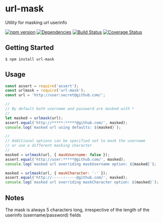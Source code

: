 # url-mask
Utility for masking url userinfo

[![npm version](https://badge.fury.io/js/url-mask.svg)](https://badge.fury.io/js/url-mask)
[![Dependencies](https://david-dm.org/tanzim/url-mask.svg)](https://github.com/tanzim/url-mask)
[![Build Status](https://travis-ci.org/tanzim/url-mask.svg?branch=master)](https://travis-ci.org/tanzim/url-mask)
[![Coverage Status](https://coveralls.io/repos/github/tanzim/url-mask/badge.svg?branch=master)](https://coveralls.io/github/tanzim/url-mask?branch=master)

## Getting Started
```
$ npm install url-mask
```

## Usage
```javascript
const assert = require('assert');
const urlmask = require('url-mask');
const url = 'http://user:secret@github.com/';

//
// By default both username and password are masked with *
//
let masked = urlmask(url);
assert.equal('http://*****:*****@github.com/', masked);
console.log(`masked url using defaults: ${masked}`);

//
// Additional options can be specified not to mask the username
// or use a different masking character
//
masked = urlmask(url, { maskUsername: false });
assert.equal('http://user:*****@github.com/', masked);
console.log(`masked url overriding maskUsername option: ${masked}`);

masked = urlmask(url, { maskCharacter: '-' });
assert.equal('http://-----:-----@github.com/', masked);
console.log(`masked url overriding maskCharacter option: ${masked}`);
```

## Notes
The mask is always 5 characters long, irrespective of the length of the userinfo (username/password) fields
  
